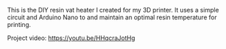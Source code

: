 This is the DIY resin vat heater I created for my 3D printer. It uses a simple circuit and Arduino Nano to and maintain an optimal resin temperature for printing.

Project video: https://youtu.be/HHqcraJotHg

